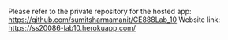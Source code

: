 Please refer to the private repository for the hosted app: https://github.com/sumitsharmamanit/CE888Lab_10
Website link: https://ss20086-lab10.herokuapp.com/
